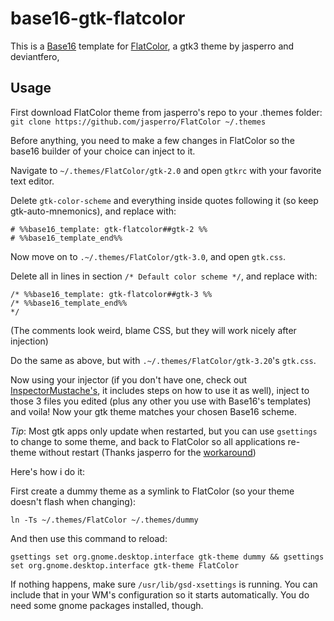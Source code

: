 # base16-gtk-flatcolor
This is a [Base16](https://github.com/chriskempson/base16) template for [FlatColor](https://github.com/jasperro/FlatColor), a gtk3 theme by jasperro and deviantfero,

## Usage
First download FlatColor theme from jasperro's repo to your .themes folder:
`git clone https://github.com/jasperro/FlatColor ~/.themes`

Before anything, you need to make a few changes in FlatColor so the base16 builder of your choice can inject to it. 

Navigate to `~/.themes/FlatColor/gtk-2.0` and open `gtkrc` with your favorite text editor.

Delete `gtk-color-scheme` and everything inside quotes following it (so keep gtk-auto-mnemonics), and replace with:
```
# %%base16_template: gtk-flatcolor##gtk-2 %%
# %%base16_template_end%%
```

Now move on to `.~/.themes/FlatColor/gtk-3.0`, and open `gtk.css`.

Delete all in lines in section `/* Default color scheme */`, and replace with:
```
/* %%base16_template: gtk-flatcolor##gtk-3 %%
/* %%base16_template_end%%
*/
```
(The comments look weird, blame CSS, but they will work nicely after injection)

Do the same as above, but with `.~/.themes/FlatColor/gtk-3.20`'s `gtk.css`.

Now using your injector (if you don't have one, check out [InspectorMustache's](https://github.com/InspectorMustache/base16-builder-python), it includes steps on how to use it as well), inject to those 3 files you edited (plus any other you use with Base16's templates) and voila! Now your gtk theme matches your chosen Base16 scheme.

*Tip*: Most gtk apps only update when restarted, but you can use `gsettings` to change to some theme, and back to FlatColor so all applications re-theme without restart (Thanks jasperro for the [workaround](https://github.com/deviantfero/wpgtk/issues/112))

Here's how i do it:

First create a dummy theme as a symlink to FlatColor (so your theme doesn't flash when changing):
```
ln -Ts ~/.themes/FlatColor ~/.themes/dummy
```

And then use this command to reload:
```
gsettings set org.gnome.desktop.interface gtk-theme dummy && gsettings set org.gnome.desktop.interface gtk-theme FlatColor
```

If nothing happens, make sure `/usr/lib/gsd-xsettings` is running. You can include that in your WM's configuration so it starts automatically. You do need some gnome packages installed, though.
